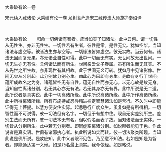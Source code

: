 大乘破有论一卷


宋元续入藏诸论
大乘破有论一卷
龙树菩萨造宋三藏传法大师施护奉诏译


　　

大乘破有论
　　归命一切佛诸有智者。应当如实了知诸法。此中云何。谓一切性从无性生。亦非无性生。一切性若有生者。彼性是常。是性无实。犹如空华。当知诸法与虚空等。彼诸法生亦与空等。一切缘法皆如虚空。彼无实故。当云何有。诸法无因而复无果。亦无诸业自性可得。此中一切而无有实。无世间故无出世间。一切无生亦无有性。云何诸法而有所生。世间亲爱父子眷属。虽有所生而无其实。不从先世之所生故。亦非现世有其相故。此于世间无义可转。犹如月中见诸影像。世间无实从分别起。此分别故分别心生。由此心为因即有身生。是故有身行于世间。蕴所成故名之为身。诸蕴皆空无有自性。蕴无自性而亦无心。以无心故是故无身。当知自性离诸分别。若无其心亦无有法。若无其身亦无有界。此中所说是无二道。此所说者是真实说。此中一切离诸所缘。此中所说离诸所缘。此中所作离诸所缘。此中所得离诸所缘。所有布施持戒忍辱精进禅定智慧诸法如是常行。不久时中即能证得无上菩提。以慧方便安住实际。起悲愍行广度众生。虽复如是有所得相。一切智性而不可说得。彼一切法但有名字。一切但于有想中住。现前无实差别所生。差别生法而无所有。彼一切法本无有名。但以假名而表了故。当知诸法而无实体。一切皆从分别所生。此中若无分别者。即同虚空离诸分别。如说眼者能见于色。作此说者是真实语。世间有诸邪执心者。执此所说如实而转。彼一切法聚类所现。当知此说是佛所说。是故应知。此中义者眼不见色。乃至意不知法。若如是知是为智者。即能通达第一义谛。如是乃名最上真实。我今依经。如是略说。

 
